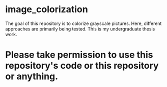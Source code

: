 # image_colorization
The goal of this repository is to colorize grayscale pictures. Here, different approaches are primarily being tested. This is my undergraduate thesis work.


# Please take permission to use this  repository's code or this repository or anything.

